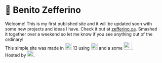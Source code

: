 # :mage: Benito Zefferino

Welcome! This is my first published site and it will be updated soon with some new projects and ideas I have. Check it out at [zefferino.ca](https://www.zefferino.ca). Smashed it together over a weekend so let me know if you see anything out of the ordinary!
</br>
This simple site was made in [<img src="https://seeklogo.com/images/A/angular-logo-B76B1CDE98-seeklogo.com.png" height="22">](https://angular.io/) 13 using [<img src="https://upload.wikimedia.org/wikipedia/commons/thumb/4/4c/Typescript_logo_2020.svg/512px-Typescript_logo_2020.svg.png?20210506173343" height="22">](https://www.typescriptlang.org/) and a some [<img src="https://upload.wikimedia.org/wikipedia/commons/thumb/9/96/Sass_Logo_Color.svg/512px-Sass_Logo_Color.svg.png?20150315202757" height="25">](https://sass-lang.com/).
</br>
Hosted by [<img src="https://www.netlify.com/v3/img/components/full-logo-dark.svg" height="20"/>](https://www.netlify.com).
